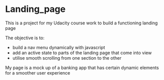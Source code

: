 # Landing_page
This is a project for my Udacity course work to build a functioning landing page

The objective is to:

- build a nav menu dynamically with javascript
- add an active state to parts of the landing page that come into view
- utilise smooth scrolling from one section to the other

My page is a mock up of a banking app that has certain dynamic elements for a smoother user experience